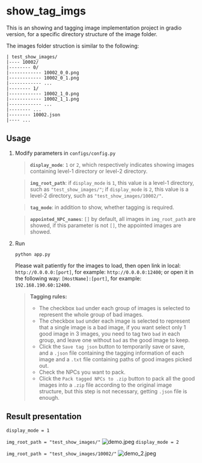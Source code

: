 # show_tag_imgs
This is an showing and tagging image implementation project in gradio version, for a specific directory structure of the image folder.

The images folder struction is similar to the following:
```
| test_show_images/
|---- 10002/
|-------- 0/
|------------ 10002_0_0.png
|------------ 10002_0_1.png
|------------ ...
|-------- 1/
|------------ 10002_1_0.png
|------------ 10002_1_1.png
|------------ ...
|-------- ...
|-------- 10002.json
|---- ...
```

## Usage
1. Modify parameters in ```configs/config.py```
    > **```display_mode```**: ```1``` or ```2```, which respectively indicates showing images containing level-1 directory or level-2 directory.

    > **```img_root_path```**: if ```display_mode``` is ```1```, this value is a level-1 directory, such as ```"test_show_images/"```; if ```display_mode``` is ```2```, this value is a level-2 directory, such as ```"test_show_images/10002/"```.

    > **```tag_mode```**: in addition to show, whether tagging is required.

    > **```appointed_NPC_names```**: ```[]``` by default, all images in ```img_root_path``` are showed, if this parameter is not ```[]```, the appointed images are showed.

2. Run
    ```
    python app.py
    ```
    Please wait patiently for the images to load, then open link in local: ```http://0.0.0.0:[port]```, for example: ```http://0.0.0.0:12400```; or open it in the following way: ```[HostName]:[port]```, for example: ```192.168.190.60:12400```.
    
    > **Tagging rules:**
    > - The checkbox ```bad``` under each group of images is selected to represent the whole group of bad images.
    > - The checkbox ```bad``` under each image is selected to represent that a single image is a bad image, if you want select only 1 good image in 3 images, you need to tag two ```bad``` in each group, and leave one without ```bad``` as the good image to keep.
    > - Click the ```Save tag json``` button to temporarily save or save, and a ```.json``` file containing the tagging information of each image and a ```.txt``` file containing paths of good images picked out.
    > - Check the NPCs you want to pack.
    > - Click the ```Pack tagged NPCs to .zip``` button to pack all the good images into a ```.zip``` file according to the original image structure, but this step is not necessary, getting ```.json``` file is enough.

## Result presentation
```display_mode = 1```

```img_root_path = "test_show_images/"```
![demo.jpeg](demo_images/demo.jpeg)
```display_mode = 2```

```img_root_path = "test_show_images/10002/"```
![demo_2.jpeg](demo_images/demo_2.jpeg)
